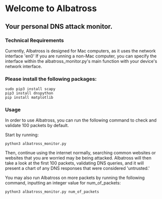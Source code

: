 # Welcome to Albatross
## Your personal DNS attack monitor.

### Technical Requirements
Currently, Albatross is designed for Mac computers, as it uses the network interface 'en0'
If you are running a non-Mac computer, you can specify the interface within the albatross_monitor.py's
main function with your device's network interface.

### Please install the following packages:
```
sudo pip3 install scapy
pip3 install dnspython
pip install matplotlib
```

### Usage
In order to use Albatross, you can run the following command to check and validate 100 packets by default.

Start by running:
```
python3 albatross_monitor.py
```

Then, continue using the internet normally, searching common websites or websites that you are worried may be being attacked. Albatross will then take a look at the first 100 packets, validating DNS queries, and it will present a chart of any DNS responses that were considered 'untrusted.' 

You may also run Albatross on more packets by running the following command, inputting an integer value for num_of_packets:
```
python3 albatross_monitor.py num_of_packets
```